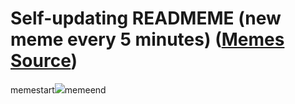 # Self-updating READMEME (new meme every 5 minutes) ([Memes Source](https://bramses.notion.site/a49c1e962b7646879176ac3b327b6533?v=4d1eda54b170483cb03a40f257231764))

memestart![](https://www.notion.so/image/https%3A%2F%2Fs3-us-west-2.amazonaws.com%2Fsecure.notion-static.com%2Fa31d82e3-ce8f-4a4a-ba75-3d142f81c791%2FCFFAEAC4-AE1B-4302-831A-CEDF8768986A.jpeg?table=block&id=291f5fa6-bbda-44c2-9afb-2f77607c02fa&cache=v2)memeend
